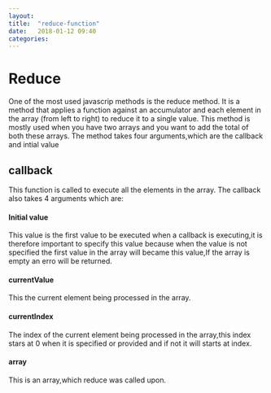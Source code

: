 ```yaml
---
layout: 
title:  "reduce-function"
date:   2018-01-12 09:40
categories: 
---
```

# Reduce
One of the most used javascrip methods is the reduce method.
It is a method  that applies a function against an accumulator and each element in the array (from left to right) to reduce it to a single value. 
This method is mostly used when you have two arrays and you want to add the total of both these arrays.
The method takes four arguments,which are the callback and intial value
## callback
This function is called to execute all the elements in the array.
The callback also takes 4 arguments which are:
#### Initial value
This value is the first value to be executed when a callback is executing,it is therefore important to specify this value because when the value is not specified the first value in the array will became this value,If the array is empty an erro will be returned.
#### currentValue
This the  current element being processed in the array.
#### currentIndex
The index of the current element being processed in the array,this index stars at 0 when it is specified or provided and if not it will starts at index.
#### array
This is an array,which  reduce was called upon.

